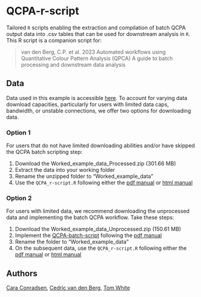 # QCPA-r-script
Tailored `R` scripts enabling the extraction and compilation of batch QCPA output data into .csv tables that can be used for downstream analysis in `R`.
This R script is a companion script for:
> van den Berg, C.P. et al. 2023 Automated workflows using Quantitative Colour Pattern Analysis (QPCA) A guide to batch processing and downstream data analysis
## Data
Data used in this example is accessible [here](https://doi.org/10.48610/3cdcc1f). To account for varying data download capacities, particularly for users with limited data caps, bandwidth, or unstable connections, we offer two options for downloading data. 
### Option 1
For users that do not have limited downloading abilities and/or have skipped the QCPA batch scripting step:
1.	Download the Worked_example_data_Processed.zip (301.66 MB)
2.	Extract the data into your working folder
3.	Rename the unzipped folder to “Worked_example_data”
4.	Use the `QCPA_r-script.R` following either the [pdf manual]() or [html manual]()
### Option 2
For users with limited data, we recommend downloading the unprocessed data and implementing the batch QCPA workflow. Take these steps:
1.	Download the Worked_example_data_Unprocessed.zip (150.61 MB)
2.	Implement the [QCPA-batch-script]( https://github.com/cedricvandenberg/QCPA-batch-script) following the [pdf manual]( https://github.com/cedricvandenberg/QCPA-batch-script/blob/main/Manual%20v1.0.pdf)
3.	Rename the folder to “Worked_example_data”
4.	On the subsequent data, use the `QCPA_r-script.R` following either the [pdf manual]() or [html manual]()
## Authors
[Cara Conradsen]( https://github.com/CaraConradsen), [Cedric van den Berg](https://github.com/cedricvandenberg), [Tom White]( https://github.com/thomased)
